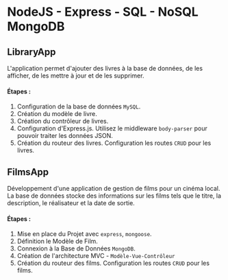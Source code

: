 # NodeJS - Express - SQL - NoSQL MongoDB

## LibraryApp

L'application permet d'ajouter des livres à la base de 
données, de les afficher, de les mettre à jour et de les supprimer.

#### Étapes :
1. Configuration de la base de données `MySQL`.
2. Création du modèle de livre.
3. Création du contrôleur de livres.
4. Configuration d'Express.js. Utilisez le middleware `body-parser` pour pouvoir traiter les données JSON.
5. Création du routeur des livres. Configuration les routes `CRUD` pour les livres.

## FilmsApp

Développement d'une application de gestion de films pour un cinéma local. La base de données stocke des informations sur les films tels que le titre, la description, le réalisateur et la date de sortie.

#### Étapes :
1. Mise en place du Projet avec `express`, `mongoose`.
2. Définition le Modèle de Film. 
3. Connexion à la Base de Données `MongoDB`.
4. Création de l'architecture MVC - `Modèle-Vue-Contrôleur`
5. Création du routeur des films. Configuration les routes `CRUD` pour les films.
